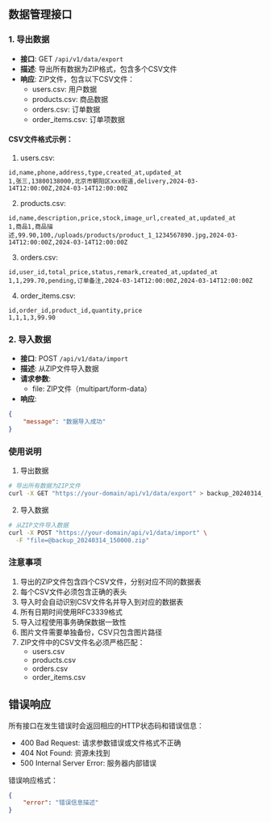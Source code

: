 ## 数据管理接口

### 1. 导出数据
- **接口**: GET `/api/v1/data/export`
- **描述**: 导出所有数据为ZIP格式，包含多个CSV文件
- **响应**: ZIP文件，包含以下CSV文件：
  - users.csv: 用户数据
  - products.csv: 商品数据
  - orders.csv: 订单数据
  - order_items.csv: 订单项数据

#### CSV文件格式示例：

1. users.csv:
```csv
id,name,phone,address,type,created_at,updated_at
1,张三,13800138000,北京市朝阳区xxx街道,delivery,2024-03-14T12:00:00Z,2024-03-14T12:00:00Z
```

2. products.csv:
```csv
id,name,description,price,stock,image_url,created_at,updated_at
1,商品1,商品描述,99.90,100,/uploads/products/product_1_1234567890.jpg,2024-03-14T12:00:00Z,2024-03-14T12:00:00Z
```

3. orders.csv:
```csv
id,user_id,total_price,status,remark,created_at,updated_at
1,1,299.70,pending,订单备注,2024-03-14T12:00:00Z,2024-03-14T12:00:00Z
```

4. order_items.csv:
```csv
id,order_id,product_id,quantity,price
1,1,1,3,99.90
```

### 2. 导入数据
- **接口**: POST `/api/v1/data/import`
- **描述**: 从ZIP文件导入数据
- **请求参数**: 
  - file: ZIP文件（multipart/form-data）
- **响应**:
```json
{
    "message": "数据导入成功"
}
```

### 使用说明

1. 导出数据
```bash
# 导出所有数据为ZIP文件
curl -X GET "https://your-domain/api/v1/data/export" > backup_20240314_150000.zip
```

2. 导入数据
```bash
# 从ZIP文件导入数据
curl -X POST "https://your-domain/api/v1/data/import" \
  -F "file=@backup_20240314_150000.zip"
```

### 注意事项
1. 导出的ZIP文件包含四个CSV文件，分别对应不同的数据表
2. 每个CSV文件必须包含正确的表头
3. 导入时会自动识别CSV文件名并导入到对应的数据表
4. 所有日期时间使用RFC3339格式
5. 导入过程使用事务确保数据一致性
6. 图片文件需要单独备份，CSV只包含图片路径
7. ZIP文件中的CSV文件名必须严格匹配：
   - users.csv
   - products.csv
   - orders.csv
   - order_items.csv

## 错误响应
所有接口在发生错误时会返回相应的HTTP状态码和错误信息：

- 400 Bad Request: 请求参数错误或文件格式不正确
- 404 Not Found: 资源未找到
- 500 Internal Server Error: 服务器内部错误

错误响应格式：
```json
{
    "error": "错误信息描述"
}
```
